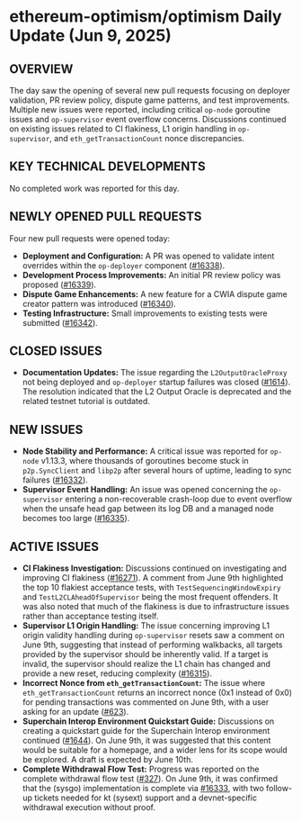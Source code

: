 # ethereum-optimism/optimism Daily Update (Jun 9, 2025)
## OVERVIEW 
The day saw the opening of several new pull requests focusing on deployer validation, PR review policy, dispute game patterns, and test improvements. Multiple new issues were reported, including critical `op-node` goroutine issues and `op-supervisor` event overflow concerns. Discussions continued on existing issues related to CI flakiness, L1 origin handling in `op-supervisor`, and `eth_getTransactionCount` nonce discrepancies.

## KEY TECHNICAL DEVELOPMENTS

No completed work was reported for this day.

## NEWLY OPENED PULL REQUESTS
Four new pull requests were opened today:
- **Deployment and Configuration:** A PR was opened to validate intent overrides within the `op-deployer` component ([#16338](https://github.com/ethereum-optimism/optimism/pull/16338)).
- **Development Process Improvements:** An initial PR review policy was proposed ([#16339](https://github.com/ethereum-optimism/optimism/pull/16339)).
- **Dispute Game Enhancements:** A new feature for a CWIA dispute game creator pattern was introduced ([#16340](https://github.com/ethereum-optimism/optimism/pull/16340)).
- **Testing Infrastructure:** Small improvements to existing tests were submitted ([#16342](https://github.com/ethereum-optimism/optimism/pull/16342)).

## CLOSED ISSUES
- **Documentation Updates:** The issue regarding the `L2OutputOracleProxy` not being deployed and `op-deployer` startup failures was closed ([#1614](https://github.com/ethereum-optimism/optimism/issues/1614)). The resolution indicated that the L2 Output Oracle is deprecated and the related testnet tutorial is outdated.

## NEW ISSUES
- **Node Stability and Performance:** A critical issue was reported for `op-node` v1.13.3, where thousands of goroutines become stuck in `p2p.SyncClient` and `libp2p` after several hours of uptime, leading to sync failures ([#16332](https://github.com/ethereum-optimism/optimism/issues/16332)).
- **Supervisor Event Handling:** An issue was opened concerning the `op-supervisor` entering a non-recoverable crash-loop due to event overflow when the unsafe head gap between its log DB and a managed node becomes too large ([#16335](https://github.com/ethereum-optimism/optimism/issues/16335)).

## ACTIVE ISSUES
- **CI Flakiness Investigation:** Discussions continued on investigating and improving CI flakiness ([#16271](https://github.com/ethereum-optimism/optimism/issues/16271)). A comment from June 9th highlighted the top 10 flakiest acceptance tests, with `TestSequencingWindowExpiry` and `TestL2CLAheadOfSupervisor` being the most frequent offenders. It was also noted that much of the flakiness is due to infrastructure issues rather than acceptance testing itself.
- **Supervisor L1 Origin Handling:** The issue concerning improving L1 origin validity handling during `op-supervisor` resets saw a comment on June 9th, suggesting that instead of performing walkbacks, all targets provided by the supervisor should be inherently valid. If a target is invalid, the supervisor should realize the L1 chain has changed and provide a new reset, reducing complexity ([#16315](https://github.com/ethereum-optimism/optimism/issues/16315)).
- **Incorrect Nonce from `eth_getTransactionCount`:** The issue where `eth_getTransactionCount` returns an incorrect nonce (0x1 instead of 0x0) for pending transactions was commented on June 9th, with a user asking for an update ([#623](https://github.com/ethereum-optimism/optimism/issues/623)).
- **Superchain Interop Environment Quickstart Guide:** Discussions on creating a quickstart guide for the Superchain Interop environment continued ([#1644](https://github.com/ethereum-optimism/optimism/issues/1644)). On June 9th, it was suggested that this content would be suitable for a homepage, and a wider lens for its scope would be explored. A draft is expected by June 10th.
- **Complete Withdrawal Flow Test:** Progress was reported on the complete withdrawal flow test ([#327](https://github.com/ethereum-optimism/optimism/issues/327)). On June 9th, it was confirmed that the (sysgo) implementation is complete via [#16333](https://github.com/ethereum-optimism/optimism/pull/16333), with two follow-up tickets needed for kt (sysext) support and a devnet-specific withdrawal execution without proof.